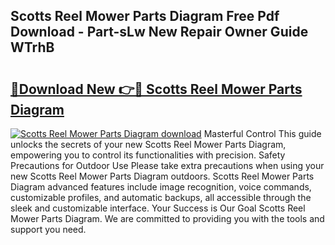 ## Scotts Reel Mower Parts Diagram Free Pdf Download - Part-sLw New Repair Owner Guide WTrhB

# <h2><a href="http://dfighz7.blite.top/?on=Scotts+Reel+Mower+Parts+Diagram">🔗Download New 👉🔴 Scotts Reel Mower Parts Diagram</a></h2>

[![Scotts Reel Mower Parts Diagram download](https://i.imgur.com/lujVjoI.png)](http://dfighz7.blite.top/?on=Scotts+Reel+Mower+Parts+Diagram)
Masterful Control This guide unlocks the secrets of your new Scotts Reel Mower Parts Diagram, empowering you to control its functionalities with precision. Safety Precautions for Outdoor Use Please take extra precautions when using your new Scotts Reel Mower Parts Diagram outdoors. Scotts Reel Mower Parts Diagram advanced features include image recognition, voice commands, customizable profiles, and automatic backups, all accessible through the sleek and customizable interface. Your Success is Our Goal Scotts Reel Mower Parts Diagram. We are committed to providing you with the tools and support you need.
